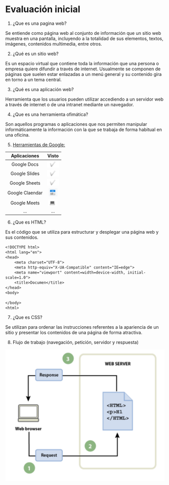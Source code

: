 # Evaluación inicial

1. ¿Que es una pagina web?

Se entiende como página web al conjunto de información que un sitio web muestra en una pantalla, incluyendo a la totalidad de sus elementos, textos, imágenes, contenidos multimedia, entre otros.

2. ¿Qué es un sitio web?

Es un espacio virtual que contiene toda la información que una persona o empresa quiere difundir a través de internet. Usualmente se componen de páginas que suelen estar enlazadas a un menú general y su contenido gira en torno a un tema central.

3. ¿Qué es una aplicación web?

Herramienta que los usuarios pueden utilizar accediendo a un servidor web a través de internet o de una intranet mediante un navegador.

4. ¿Que es una herramienta ofimática?

Son aquellos programas o aplicaciones que nos permiten manipular informáticamente la información con la que se trabaja de forma habitual en una oficina.

5.  [Herramientas de Google:](https://www.google.com/intl/es-419/chrome/browser-tools/ "Heramientas de Google")



| Aplicaciones | Visto |
|:----------:|:----------:|
|Google Docs|![Imagen](https://github.com/Nahuel-00/SMX2-M8UF1A2_Evaluaci-n-inicial_LundNahuelChristian/blob/main/captura%201%20-%20copia.png "titulo opcional")
|Google Slides|![Imagen](https://github.com/Nahuel-00/SMX2-M8UF1A2_Evaluaci-n-inicial_LundNahuelChristian/blob/main/captura%201.png "titulo opcional")
|Google Sheets|![Imagen](https://github.com/Nahuel-00/SMX2-M8UF1A2_Evaluaci-n-inicial_LundNahuelChristian/blob/main/captura%201%20-%20copia%20(2).png "titulo opcional")
|Google Claendar|![Imagen](https://github.com/Nahuel-00/SMX2-M8UF1A2_Evaluaci-n-inicial_LundNahuelChristian/blob/main/Captura%20de%20pantalla%202023-09-29%20161953.png "titulo opcional")
|Google Meets|![Imagen](https://github.com/Nahuel-00/SMX2-M8UF1A2_Evaluaci-n-inicial_LundNahuelChristian/blob/main/Captura%20de%20pantalla%202023-09-29%20162032.png "titulo opcional")
|...|...|


6. ¿Que es HTML?

Es el código que se utiliza para estructurar y desplegar una página web y sus contenidos.

```
<!DOCTYPE html>
<html lang="en">
<head>
    <meta charset="UTF-8">
    <meta http-equiv="X-UA-Compatible" content="IE=edge">
    <meta name="viewport" content=width=device-width, initial-scale=1.0">
    <title>Documen</title>
</head>
<body>

</body>
<html>
```

7. ¿Que es CSS?

Se utilizan para ordenar las instrucciones referentes a la apariencia de un sitio y presentar los contenidos de una página de forma atractiva.

8. Flujo de trabajo (navegación, petición, servidor y respuesta)

![Imagen](https://github.com/Nahuel-00/SMX2-M8UF1A2_Evaluaci-n-inicial_LundNahuelChristian/blob/main/Captura%20de%20pantalla%202023-09-29%20155900.png "titulo opcional")
